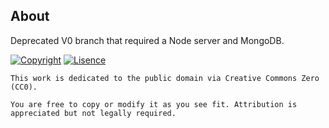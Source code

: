## About

Deprecated V0 branch that required a Node server and MongoDB.

[![Copyright](https://img.shields.io/badge/no%20copyright-benmneb-important?style=for-the-badge)](https://github.com/benmneb) [![Lisence](https://img.shields.io/badge/license-CC0%201.0-informational?style=for-the-badge)](https://creativecommons.org/publicdomain/zero/1.0/)

    This work is dedicated to the public domain via Creative Commons Zero (CC0).

    You are free to copy or modify it as you see fit. Attribution is appreciated but not legally required.
